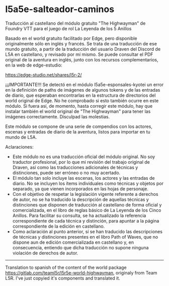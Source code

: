 # l5a5e-salteador-caminos
Traducción al castellano del módulo gratuito "The Highwayman" de Foundry VTT para el juego de rol La Leyenda de los 5 Anillos

Basado en el world gratuito facilitado por Edge, pero disponible originalmente sólo en inglés y francés. Se trata de una traducción de ese mundo gratuito, a partir de la traducción del usuario Draven del Discord de L5A en castellano, y revisado por mí mismo. Se puede consultar el PDF original de la aventura en inglés, junto con los recursos complementarios, en la web de edge-estudio:

https://edge-studio.net/shares/l5r-2/

¡¡¡IMPORTANTE!!! Se detectó en el módulo l5a5e-esponsales-kyotei un error en la definición de paths de imágenes de algunos tokens y de las entradas de diario, que esperaban encontrarlas en la estructura de directorios del world original de Edge. No he comprobado si esto también ocurre en este módulo. Si fuera así, de momento, hasta corregir este módulo, hay que instalar también el world original de "The Highwayman" para tener las imágenes correctamente. Disculpad las molestias.

Este módulo se compone de una serie de compendios con los actores, escenas y entradas de diario de la aventura, listos para importar en tu mundo de L5A.

Aclaraciones:

* Este módulo no es una traducción oficial del módulo original. No soy traductor profesional, por lo que mi revisión del trabajo original de Draven, así como las traducciones adicionales de técnicas y distinciones, puede ser erróneo o no muy acertado.
* El módulo tan solo incluye las escenas, los actores y las entradas de diario. No se incluyen los ítems individuales como técnicas y objetos por separado, ya que vienen incorporados en las hojas de personaje.
* Con el objetivo de respetar la legislación vigente referente a derechos de autor, no se ha traducido la descripción de aquellas técnicas y distinciones que disponen de traducción al castellano de forma oficial y comercializada, en el libro de reglas básico de La Leyenda de los Cinco Anillos. Para facilitar su consulta, se ha actualizado la referencia correspondiente de cada técnica y distinción, para apuntar a la página correspondiente de la edición en castellano.
* Como aclaración al punto anterior, sí se han traducido las descripciones de técnicas y distinciones presentes en el libro Path of Waves, que no dispone aun de edición comercializada en castellano y, en consecuencia, entiendo que dicha traducción no supone ninguna violación de derechos de autor.

---

Translation to spanish of  the content of the world package https://gitlab.com/teaml5r/l5r5e-world-highwayman, originaly from Team L5R. I've just copyied it's components and translated it.
